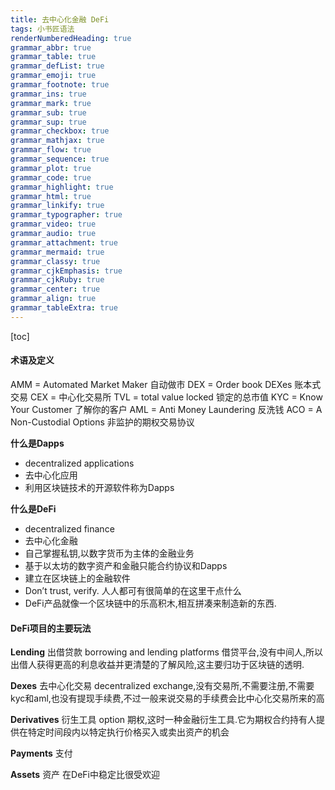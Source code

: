```yaml
---
title: 去中心化金融 DeFi
tags: 小书匠语法
renderNumberedHeading: true
grammar_abbr: true
grammar_table: true
grammar_defList: true
grammar_emoji: true
grammar_footnote: true
grammar_ins: true
grammar_mark: true
grammar_sub: true
grammar_sup: true
grammar_checkbox: true
grammar_mathjax: true
grammar_flow: true
grammar_sequence: true
grammar_plot: true
grammar_code: true
grammar_highlight: true
grammar_html: true
grammar_linkify: true
grammar_typographer: true
grammar_video: true
grammar_audio: true
grammar_attachment: true
grammar_mermaid: true
grammar_classy: true
grammar_cjkEmphasis: true
grammar_cjkRuby: true
grammar_center: true
grammar_align: true
grammar_tableExtra: true
---
```


[toc]

#### 术语及定义

AMM = Automated Market Maker 自动做市
DEX = Order book DEXes 账本式交易
CEX = 中心化交易所
TVL = total value locked 锁定的总市值
KYC = Know Your Customer 了解你的客户
AML = Anti Money Laundering 反洗钱
ACO = A Non-Custodial Options 非监护的期权交易协议

**什么是Dapps**

- decentralized applications
- 去中心化应用
- 利用区块链技术的开源软件称为Dapps

**什么是DeFi**

- decentralized finance
- 去中心化金融
- 自己掌握私钥,以数字货币为主体的金融业务
- 基于以太坊的数字资产和金融只能合约协议和Dapps
- 建立在区块链上的金融软件
- Don’t trust, verify. 人人都可有很简单的在这里干点什么
- DeFi产品就像一个区块链中的乐高积木,相互拼凑来制造新的东西.

#### DeFi项目的主要玩法

**Lending** 
出借贷款 borrowing and lending platforms 借贷平台,没有中间人,所以出借人获得更高的利息收益并更清楚的了解风险,这主要归功于区块链的透明.

**Dexes**
去中心化交易 decentralized exchange,没有交易所,不需要注册,不需要kyc和aml,也没有提现手续费,不过一般来说交易的手续费会比中心化交易所来的高

**Derivatives**
 衍生工具 option 期权,这时一种金融衍生工具.它为期权合约持有人提供在特定时间段内以特定执行价格买入或卖出资产的机会

**Payments** 
支付
 
**Assets** 
资产 在DeFi中稳定比很受欢迎
